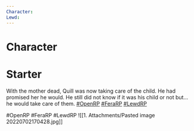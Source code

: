 ```yaml
---
Character: 
Lewd: 
---
```

# Character


# Starter

With the mother dead, Quill was now taking care of the child. He had promised her he would. He still did not know if it was his child or not but... he would take care of them. [#OpenRP](https://twitter.com/hashtag/OpenRP?src=hashtag_click) [#FeraRP](https://twitter.com/hashtag/FeraRP?src=hashtag_click) [#LewdRP](https://twitter.com/hashtag/LewdRP?src=hashtag_click)
  

#OpenRP #FeraRP #LewdRP 
![[1. Attachments/Pasted image 20220702170428.jpg]]